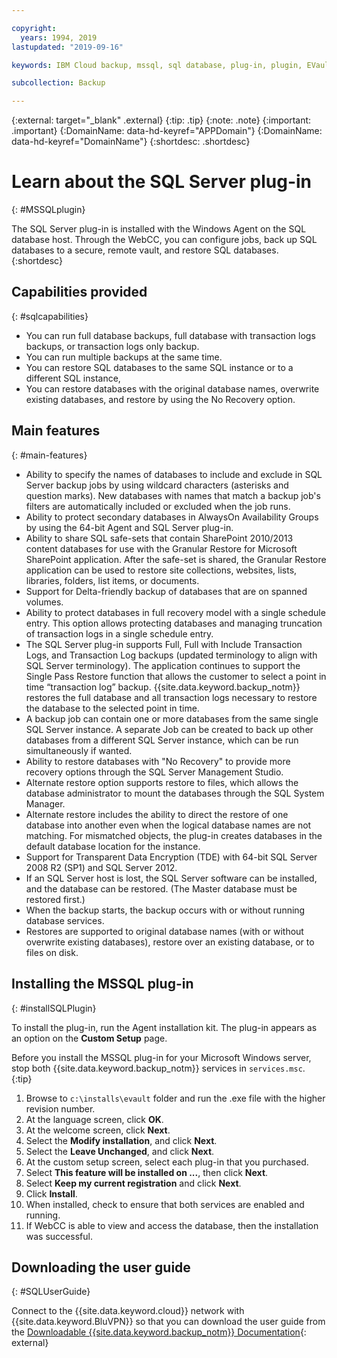 ```yaml
---

copyright:
  years: 1994, 2019
lastupdated: "2019-09-16"

keywords: IBM Cloud backup, mssql, sql database, plug-in, plugin, EVault, Carbonite, restore SQL

subcollection: Backup

---
```

{:external: target="_blank" .external}
{:tip: .tip}
{:note: .note}
{:important: .important}
{:DomainName: data-hd-keyref="APPDomain"}
{:DomainName: data-hd-keyref="DomainName"}
{:shortdesc: .shortdesc}

# Learn about the SQL Server plug-in
{: #MSSQLplugin}

The SQL Server plug-in is installed with the Windows Agent on the SQL database host. Through the WebCC, you can configure jobs, back up SQL databases to a secure, remote vault, and restore SQL databases.
{:shortdesc}

## Capabilities provided
{: #sqlcapabilities}

- You can run full database backups, full database with transaction logs backups, or transaction logs only backup.
- You can run multiple backups at the same time.
- You can restore SQL databases to the same SQL instance or to a different SQL instance,
- You can restore databases with the original database names, overwrite existing databases, and restore by using the No Recovery option.

## Main features
{: #main-features}

- Ability to specify the names of databases to include and exclude in SQL Server backup jobs by using wildcard characters (asterisks and question marks). New databases with names that match a backup job's filters are automatically included or excluded when the job runs.
- Ability to protect secondary databases in AlwaysOn Availability Groups by using the 64-bit Agent and SQL Server plug-in.
- Ability to share SQL safe-sets that contain SharePoint 2010/2013 content databases for use with the Granular Restore for Microsoft SharePoint application. After the safe-set is shared, the Granular Restore application can be used to restore site collections, websites, lists, libraries, folders, list items, or documents.
- Support for Delta-friendly backup of databases that are on spanned volumes.
- Ability to protect databases in full recovery model with a single schedule entry. This option allows protecting databases and managing truncation of transaction logs in a single schedule entry.
- The SQL Server plug-in supports Full, Full with Include Transaction Logs, and Transaction Log backups (updated terminology to align with SQL Server terminology). The application continues to support the Single Pass Restore function that allows the customer to select a point in time “transaction log” backup. {{site.data.keyword.backup_notm}} restores the full database and all transaction logs necessary to restore the database to the selected point in time.
- A backup job can contain one or more databases from the same single SQL Server instance. A separate Job can be created to back up other databases from a different SQL Server instance, which can be run simultaneously if wanted.
- Ability to restore databases with "No Recovery" to provide more recovery options through the SQL Server Management Studio.
- Alternate restore option supports restore to files, which allows the database administrator to mount the databases through the SQL System Manager.
- Alternate restore includes the ability to direct the restore of one database into another even when the logical database names are not matching. For mismatched objects, the plug-in creates databases in the default database location for the instance.
- Support for Transparent Data Encryption (TDE) with 64-bit SQL Server 2008 R2 (SP1) and SQL Server 2012.
- If an SQL Server host is lost, the SQL Server software can be installed, and the database can be restored. (The Master database must be restored first.)
- When the backup starts, the backup occurs with or without running database services.
- Restores are supported to original database names (with or without overwrite existing databases), restore over an existing database, or to files on disk.

## Installing the MSSQL plug-in
{: #installSQLPlugin}

To install the plug-in, run the Agent installation kit. The plug-in appears as an option on the **Custom Setup** page.

Before you install the MSSQL plug-in for your Microsoft Windows server, stop both {{site.data.keyword.backup_notm}} services in `services.msc`.
{:tip}

1. Browse to `c:\installs\evault` folder and run the .exe file with the higher revision number.
2. At the language screen, click **OK**.
3. At the welcome screen, click **Next**.
4. Select the **Modify installation**, and click **Next**.
5. Select the **Leave Unchanged**, and click **Next**.
6. At the custom setup screen, select each plug-in that you purchased.
7. Select **This feature will be installed on ...**, then click **Next**.
8. Select **Keep my current registration** and click **Next**.
9. Click **Install**.
10. When installed, check to ensure that both services are enabled and running.
11. If WebCC is able to view and access the database, then the installation was successful.

## Downloading the user guide
{: #SQLUserGuide}

Connect to the {{site.data.keyword.cloud}} network with {{site.data.keyword.BluVPN}} so that you can download the user guide from the [Downloadable {{site.data.keyword.backup_notm}} Documentation](http://downloads.service.softlayer.com/evault/Documentation/){: external}
